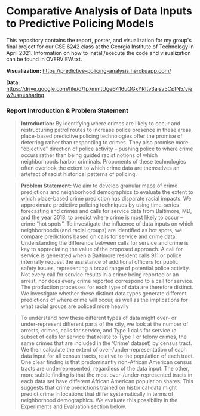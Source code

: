 # Comparative Analysis of Data Inputs to Predictive Policing Models

This repository contains the report, poster, and visualization for my group's final project for our CSE 6242 class at the Georgia Institute of Technology in April 2021. Information on how to install/execute the code and visualization can be found in OVERVIEW.txt.

**Visualization:** https://predictive-policing-analysis.herokuapp.com/

**Data:** https://drive.google.com/file/d/1p7mmtUge6416uQGxYRItv3aisv5CptN5/view?usp=sharing

### Report Introduction & Problem Statement

> **Introduction:** By identifying where crimes are likely to occur and restructuring patrol routes to increase police presence in these areas, place-based predictive policing technologies offer the promise of deterring rather than responding to crimes. They also promise more “objective” direction of police activity – pushing police to where crime occurs rather than being guided racist notions of which neighborhoods harbor criminals. Proponents of these technologies often overlook the extent to which crime data are themselves an artefact of racist historical patterns of policing. 

> **Problem Statement:** We aim to develop granular maps of crime predictions and neighborhood demographics to evaluate the extent to which place-based crime prediction has disparate racial impacts. We approximate predictive policing techniques by using time-series forecasting and crimes and calls for service data from Baltimore, MD, and the year 2018, to predict where crime is most likely to occur – crime “hot spots”. To investigate the influence of data inputs on which neighborhoods (and racial groups) are identified as hot spots, we compare predictions based on calls for service and crime data. 
> Understanding the difference between calls for service and crime is key to appreciating the value of the proposed approach. A call for service is generated when a Baltimore resident calls 911 or police internally request the assistance of additional officers for public safety issues, representing a broad range of potential police activity. Not every call for service results in a crime being reported or an arrest, nor does every crime reported correspond to a call for service. The production processes for each type of data are therefore distinct. We investigate whether these distinct data types generate different predictions of where crime will occur, as well as the implications for what racial groups are policed more heavily

> To understand how these different types of data might over- or under-represent different parts of the city, we look at the number of arrests, crimes, calls for service, and Type 1 calls for service (a subset of calls for service that relate to Type 1 or felony crimes, the same crimes that are included in the ‘Crime’ dataset) by census tract. We then calculate the extent of over-/under-representation of each data input for all census tracts, relative to the population of each tract. One clear finding is that predominantly non-African American census tracts are underrepresented, regardless of the data input. The other, more subtle finding is that the most over-/under-represented tracts in each data set have different African American population shares. This suggests that crime predictions trained on historical data might predict crime in locations that differ systematically in terms of neighborhood demographics. We evaluate this possibility in the Experiments and Evaluation section below.
